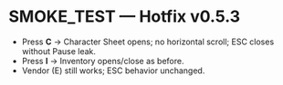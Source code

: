 # SMOKE_TEST — Hotfix v0.5.3
- Press **C** → Character Sheet opens; no horizontal scroll; ESC closes without Pause leak.
- Press **I** → Inventory opens/close as before.
- Vendor (E) still works; ESC behavior unchanged.

